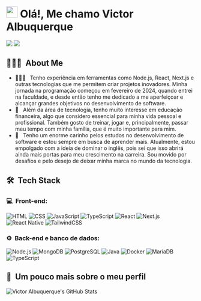 <h1><img src="https://raw.githubusercontent.com/kaueMarques/kaueMarques/master/hi.gif" height="30px" style="color:white;"/>  Olá!, Me chamo Victor Albuquerque</h1> 

<p>
<a href="https://www.linkedin.com/in/albqvictor/"><img src="https://img.shields.io/badge/-Victor%20Albuquerque-blue?style=flat-square&logo=Linkedin&logoColor=white"/></a>
<a href="https://mail.google.com/mail/u/1/#inbox"><img src="https://img.shields.io/badge/-albq.victor@gmail.com-D14836?style=flat-square&logo=Gmail&logoColor=white"/></a>

</p>

<h2> 👨🏻‍💻 &nbsp;About Me </h2>

- 👨🏻‍💻 &nbsp; Tenho experiência em ferramentas como Node.js, React, Next.js e outras tecnologias que me permitem criar projetos inovadores. Minha jornada na programação começou em fevereiro de 2024, quando entrei na faculdade, e desde então tenho me dedicado a me aperfeiçoar e alcançar grandes objetivos no desenvolvimento de software.
- 🚀 &nbsp; Além da área de tecnologia, tenho muito interesse em educação financeira, algo que considero essencial para minha vida pessoal e profissional. Também gosto de treinar, jogar e, principalmente, passar meu tempo com minha família, que é muito importante para mim.
- 💚 &nbsp; Tenho um enorme carinho pelos estudos no desenvolvimento de software e estou sempre em busca de aprender mais. Atualmente, estou empolgado com a ideia de dominar o inglês, pois sei que isso abrirá ainda mais portas para meu crescimento na carreira. Sou movido por desafios e pelo desejo de deixar minha marca no mundo da tecnologia.


<h2> 🛠 &nbsp;Tech Stack</h2>

<h3>💻 &nbsp;Front-end:</h3>
<p>
  <img src="https://img.shields.io/badge/-HTML-333333?style=flat&logo=HTML5" alt="HTML" />
  <img src="https://img.shields.io/badge/-CSS-333333?style=flat&logo=CSS3&logoColor=1572B6" alt="CSS" />
  <img src="https://img.shields.io/badge/-JavaScript-333333?style=flat&logo=javascript" alt="JavaScript" />
  <img src="https://img.shields.io/badge/-TypeScript-333333?style=flat&logo=typescript&logoColor=2D79C7" alt="TypeScript" />
  <img src="https://img.shields.io/badge/-React-333333?style=flat&logo=react" alt="React" />
  <img src="https://img.shields.io/badge/-Next.js-333333?style=flat&logo=nextdotjs" alt="Next.js" />
  <img src="https://img.shields.io/badge/-React%20Native-333333?style=flat&logo=react&logoColor=61DAFB" alt="React Native" />
  <img src="https://img.shields.io/badge/-TailwindCSS-333333?style=flat&logo=tailwindcss&logoColor=38B2AC" alt="TailwindCSS" />
</p>

<h3>⚙️ &nbsp;Back-end e banco de dados:</h3>
<p>
  <img src="https://img.shields.io/badge/-Node.js-333333?style=flat&logo=node.js" alt="Node.js" />
  <img src="https://img.shields.io/badge/-MongoDB-333333?style=flat&logo=mongodb" alt="MongoDB" />
  <img src="https://img.shields.io/badge/-PostgreSQL-333333?style=flat&logo=postgresql" alt="PostgreSQL" />
  <img src="https://img.shields.io/badge/-Java-333333?style=flat&logo=coffeescript&logoColor=007396" alt="Java" />
  <img src="https://img.shields.io/badge/-Docker-333333?style=flat&logo=docker&logoColor=2496ED" alt="Docker" />
  <img src="https://img.shields.io/badge/-MariaDB-333333?style=flat&logo=mariadb&logoColor=003545" alt="MariaDB" />
  <img src="https://img.shields.io/badge/-TypeScript-333333?style=flat&logo=typescript&logoColor=2D79C7" alt="TypeScript" />
</p>

<h2>🚀 &nbsp;Um pouco mais sobre o meu perfil</h2>

![Victor Albuquerque's GitHub Stats](https://github-readme-stats.vercel.app/api?username=albqvictor1508&show_icons=true&theme=dracula)
